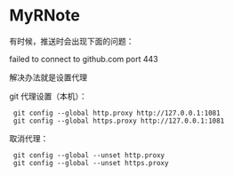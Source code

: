 # MyRNote

有时候，推送时会出现下面的问题：

failed to connect to github.com port 443

解决办法就是设置代理

git 代理设置（本机）：

` git config --global http.proxy http://127.0.0.1:1081`   
` git config --global https.proxy http://127.0.0.1:1081`

取消代理：

` git config --global --unset http.proxy`  
` git config --global --unset https.proxy`

